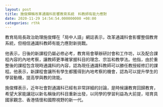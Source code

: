 ```yaml
---
layout: post
title: 施俊輝稱改革通識科影響教育系統　料教師有能力應對
date: 2020-11-29 14:54:54.000000000 +08:00
categories: rthk
---
```


教育局局長政治助理施俊輝在「局中人語」網誌表示，改革通識科會影響整個教育系統，但相信通識科教師有能力應對新挑戰。

他表示，日後的新課程仍屬必修必考，教育局會舉辦研討會和工作坊，以及配合課程內容的內地考察，讓教師更準確掌握科目的理念、宗旨和教學法。他指，由於重整後的課程包含現時通識科的內容，認為現任通識科教師可以勝任教授經修訂的課程。他表示，新課程會讓所有學生都獲得到內地考察的機會，認為可以提升學生的學習動機，提高學與教的效能。

施俊輝表示，近年社會對通識科已經有非常詳細的討論，是時候讓教育回歸教育，希望大家能讓冠以新名稱後的科目重新出發，以同學的學習利益為大前提，培育具國家觀念、香港情懷和國際視野的新一代。
